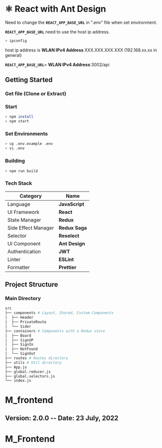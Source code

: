 # ⚛️ React with Ant Design <br>

Need to change the **`REACT_APP_BASE_URL`** in ".env" file when set environment.

**`REACT_APP_BASE_URL`** need to use the host ip address.

```sh
> ipconfig
```

host ip address is **WLAN IPv4 Address** XXX.XXX.XXX.XXX (192.168.xx.xx in general)

**`REACT_APP_BASE_URL`**= **WLAN IPv4 Address**:3002/api

## Getting Started

### Get file (Clone or Extract)

### Start

```sh
> npm install
> npm start
```

### Set Environments

```sh
> cp .env.example .env
> vi .env
```

### Building

```sh
> npm run build
```

### Tech Stack

| Category            | Name           |
| ------------------- | -------------- |
| Language            | **JavaScript** |
| UI Framework        | **React**      |
| State Manager       | **Redux**      |
| Side Effect Manager | **Redux Saga** |
| Selector            | **Reselect**   |
| UI Component        | **Ant Design** |
| Authentication      | **JWT**        |
| Linter              | **ESLint**     |
| Formatter           | **Prettier**   |

## Project Structure

### Main Directory

```makefile
src
├── components # Layout, Shared, Custom Components
|  ├── Header
|  ├── PrivateRoute
|  └── Sider
├── containers # Components with a Redux store
|  ├── Board
|  ├── SignUP
|  ├── SignIn
|  ├── NotFound
|  └── SignOut
├── routes # Routes directory
├── utils # Util directory
├── App.js
├── global.reducer.js
├── global.selectors.js
└── index.js
```

# M_frontend

## Version: 2.0.0 -- Date: 23 July, 2022

# M_Frontend
